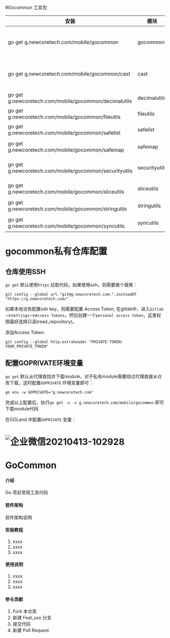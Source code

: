 #Gocommon 工具包

| 安装                                                   | 模块          | 说明                           |
| ------------------------------------------------------ | ------------- | ------------------------------ |
| go get g.newcoretech.com/mobile/gocommon               | gocommon      | 常用判空、相等、包含等判断     |
| go get g.newcoretech.com/mobile/gocommon/cast          | cast          | interface 对其他数据类型的转换 |
| go get g.newcoretech.com/mobile/gocommon/decimalutils  | decimalutils  | 浮点数操作                     |
| go get g.newcoretech.com/mobile/gocommon/fileutils     | fileutils     | 文件操作                       |
| go get g.newcoretech.com/mobile/gocommon/safelist      | safelist      | 线程安全列表                   |
| go get g.newcoretech.com/mobile/gocommon/safemap       | safemap       | 线程安全字典                   |
| go get g.newcoretech.com/mobile/gocommon/securityutils | securityutils | 常用加/解密，md5等             |
| go get g.newcoretech.com/mobile/gocommon/sliceutils    | sliceutils    | Slice常用操作                  |
| go get g.newcoretech.com/mobile/gocommon/stringutils   | stringutils   | 常用字符串操作                 |
| go get g.newcoretech.com/mobile/gocommon/syncutils     | syncutils     | 同步锁操作                     |



# gocommon私有仓库配置

## 仓库使用SSH

`go get`  默认使用`https`  拉取代码，如果使用ssh，则需要做个替换：

```
git config --global url."git@g.newcoretech.com:".insteadOf "https://g.newcoretech.com/"
```

如果本地没有配置ssh key，则需要配置 Access Token, 在gitlab中，进入`Gitlab`—>`Settings`—>`Access Tokens`，然后创建一个`personal access token`，这里权限最好选择只读(read_repository)。

添加Access Token:

```
git config --global http.extraheader "PRIVATE-TOKEN: YOUR_PRIVATE_TOKEN"
```

## 配置GOPRIVATE环境变量

`go get`  默认从代理查找并下载module，对于私有module需要绕过代理直接从仓库下载，这时配置`GOPRIVATE`  环境变量即可：

```
go env -w GOPRIVATE="g.newcoretech.com"
```

 完成以上配置后，执行`go get -u -v g.newcoretech.com/mobile/gocommon`  即可下载module代码

在GOLand 中配置`GOPRIVATE` 变量：

![企业微信20210413-102928](https://tva1.sinaimg.cn/large/008eGmZEgy1gphwt4avtuj30ra0k8tam.jpg)
=======
# GoCommon

#### 介绍
Go 项目常用工具代码

#### 软件架构
软件架构说明


#### 安装教程

1.  xxxx
2.  xxxx
3.  xxxx

#### 使用说明

1.  xxxx
2.  xxxx
3.  xxxx

#### 参与贡献

1.  Fork 本仓库
2.  新建 Feat_xxx 分支
3.  提交代码
4.  新建 Pull Request
